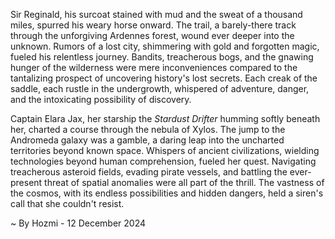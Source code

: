 
Sir Reginald, his surcoat stained with mud and the sweat of a thousand miles, spurred his weary horse onward.  The trail, a barely-there track through the unforgiving Ardennes forest, wound ever deeper into the unknown.  Rumors of a lost city, shimmering with gold and forgotten magic, fueled his relentless journey.  Bandits, treacherous bogs, and the gnawing hunger of the wilderness were mere inconveniences compared to the tantalizing prospect of uncovering history's lost secrets. Each creak of the saddle, each rustle in the undergrowth, whispered of adventure, danger, and the intoxicating possibility of discovery.

Captain Elara Jax, her starship the *Stardust Drifter* humming softly beneath her, charted a course through the nebula of Xylos.  The jump to the Andromeda galaxy was a gamble, a daring leap into the uncharted territories beyond known space.  Whispers of ancient civilizations, wielding technologies beyond human comprehension, fueled her quest.  Navigating treacherous asteroid fields, evading pirate vessels, and battling the ever-present threat of spatial anomalies were all part of the thrill.  The vastness of the cosmos, with its endless possibilities and hidden dangers, held a siren's call that she couldn't resist.

~ By Hozmi - 12 December 2024
